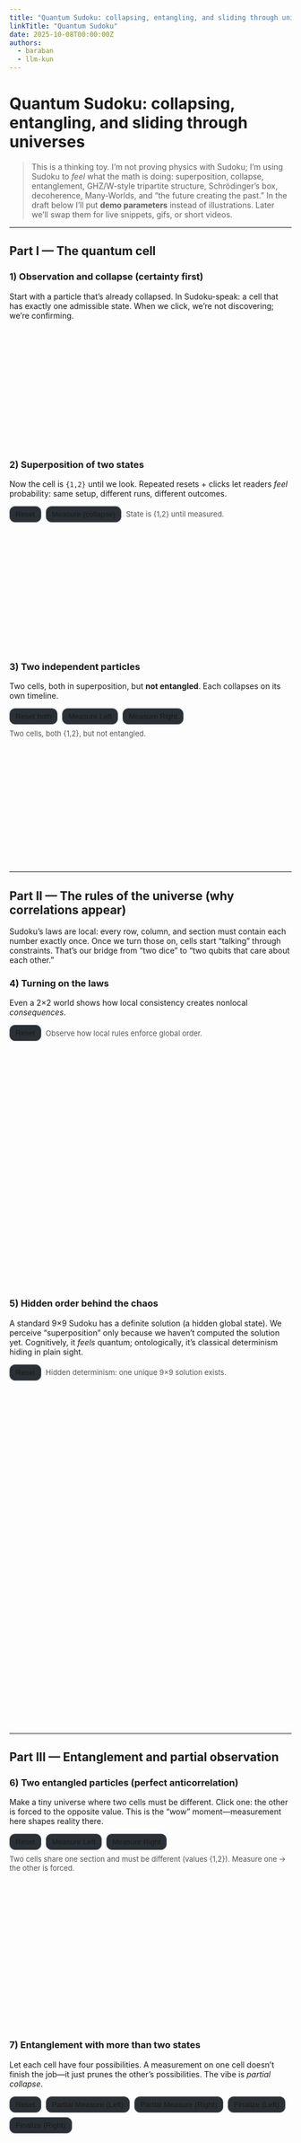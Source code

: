 ```yaml
---
title: "Quantum Sudoku: collapsing, entangling, and sliding through universes"
linkTitle: "Quantum Sudoku"
date: 2025-10-08T00:00:00Z
authors:
  - baraban
  - llm-kun
---
```


# Quantum Sudoku: collapsing, entangling, and sliding through universes

> This is a thinking toy. I’m not proving physics with Sudoku; I’m using Sudoku to *feel* what the math is doing: superposition, collapse, entanglement, GHZ/W-style tripartite structure, Schrödinger’s box, decoherence, Many-Worlds, and “the future creating the past.”
> In the draft below I’ll put **demo parameters** instead of illustrations. Later we’ll swap them for live snippets, gifs, or short videos.

---

## Part I — The quantum cell

### 1) Observation and collapse (certainty first)

Start with a particle that’s already collapsed. In Sudoku-speak: a cell that has exactly one admissible state. When we click, we’re not discovering; we’re confirming.

<style>
  #p1_demo1 { height: 210px; }
</style>

<p id="p1_demo1" class="canvas"></p>

<script>
  // Single cell with a known definite state (certainty)
  const p1_1 = initSudoku("#p1_demo1", {
    subRows: 1, subCols: 1, singleSection: true,
    clickToSetAnswer: true, autoHints: true, autosolver: false
  });
  // Certainty: value exists before we look (we just reveal/confirm it)
  (function ensureCollapsed(){
    const b = p1_1.block("R1C1");
    if (b) { b.setValue(1); }
  })();
</script>

### 2) Superposition of two states

Now the cell is `{1,2}` until we look. Repeated resets + clicks let readers *feel* probability: same setup, different runs, different outcomes.

<style>
  #p1_demo2 { height: 210px; }
  #p1_demo2_controls .btn { background:#2b3036; color:var(--text); border:1px solid #5a646e; border-radius:10px; padding:6px 10px; cursor:pointer; }
  #p1_demo2_controls { display:flex; gap:8px; align-items:center; margin: 6px 0 2px 0; }
</style>

<div class="wrap">
  <div id="p1_demo2_controls">
    <button id="p1d2_reset" class="btn">Reset</button>
    <button id="p1d2_measure" class="btn">Measure (collapse)</button>
    <span class="hint" style="opacity:.75;font-size:13px;">State is {1,2} until measured.</span>
  </div>
</div>
<p id="p1_demo2" class="canvas"></p>

<script>
  // Single cell that collapses to 1 or 2 upon "measurement"
  const p1_2 = initSudoku("#p1_demo2", {
    subRows: 1, subCols: 1, singleSection: true,
    clickToSetAnswer: true, autoHints: true, autosolver: false,
    maxHint: 2
  });
  const p1_2_blk = () => p1_2.block("R1C1");
  function p1_2_reset(){
    const b = p1_2_blk();
    if (b) {
      b.setValue(null);
    }
  }
  function p1_2_measure(){
    const b = p1_2_blk(); if (!b) return;
    const v = Math.random() < 0.5 ? 1 : 2;
    b.setValue(v);
  }
  document.getElementById("p1d2_reset").addEventListener("click", p1_2_reset);
  document.getElementById("p1d2_measure").addEventListener("click", p1_2_measure);
  p1_2_reset();
</script>

### 3) Two independent particles

Two cells, both in superposition, but **not entangled**. Each collapses on its own timeline.

<style>
  #p1_demo3 { height: 210px; }
  #p1_demo3_controls .btn { background:#2b3036; color:var(--text); border:1px solid #5a646e; border-radius:10px; padding:6px 10px; cursor:pointer; }
  #p1_demo3_controls { display:flex; flex-wrap:wrap; gap:8px; align-items:center; margin: 6px 0 2px 0; }
</style>

<div class="wrap">
  <div id="p1_demo3_controls">
    <button id="p1d3_reset" class="btn">Reset both</button>
    <button id="p1d3_measureA" class="btn">Measure Left</button>
    <button id="p1d3_measureB" class="btn">Measure Right</button>
    <span class="hint" style="opacity:.75;font-size:13px;">Two cells, both {1,2}, but not entangled.</span>
  </div>
</div>
<p id="p1_demo3" class="canvas"></p>

<script>
  // Two independent cells (2×1, one section) that collapse separately
  const p1_3 = initSudoku("#p1_demo3", {
    subRows: 1, subCols: 2, singleSection: true,
    clickToSetAnswer: true, autoHints: false, autosolver: false
  });
  const P1A = "R1C1", P1B = "R1C2";
  const p1_3_blk = id => p1_3.block(id);
  function p1_3_reset(){
    const a = p1_3_blk(P1A), b = p1_3_blk(P1B);
    if (a) {
      a.setValue(null);
    }
    if (b) {
      b.setValue(null);
    }
  }
  function collapseTo12(block){
    const v = Math.random() < 0.5 ? 1 : 2;
    block.setValue(v);
  }
  document.getElementById("p1d3_reset").addEventListener("click", p1_3_reset);
  document.getElementById("p1d3_measureA").addEventListener("click", ()=>{ const a=p1_3_blk(P1A); if (a) collapseTo12(a); });
  document.getElementById("p1d3_measureB").addEventListener("click", ()=>{ const b=p1_3_blk(P1B); if (b) collapseTo12(b); });
  p1_3_reset();
</script>
---

## Part II — The rules of the universe (why correlations appear)

Sudoku’s laws are local: every row, column, and section must contain each number exactly once. Once we turn those on, cells start “talking” through constraints. That’s our bridge from “two dice” to “two qubits that care about each other.”

### 4) Turning on the laws

Even a 2×2 world shows how local consistency creates nonlocal *consequences*.

<style>
  #p2_demo4 { height: 420px; }
  #p2_demo4_controls .btn { background:#2b3036; color:var(--text); border:1px solid #5a646e; border-radius:10px; padding:6px 10px; cursor:pointer; }
  #p2_demo4_controls { display:flex; gap:8px; align-items:center; margin: 6px 0 2px 0; flex-wrap:wrap; }
</style>

<div class="wrap">
  <div id="p2_demo4_controls">
    <button id="p2d4_reset" class="btn">Reset</button>
    <span class="hint" style="opacity:.75;font-size:13px;">Observe how local rules enforce global order.</span>
  </div>
</div>
<p id="p2_demo4" class="canvas"></p>

<script>
  // Small 2×2 Sudoku – "local laws"
  const p2_4 = initSudoku("#p2_demo4", {
    subRows: 2, subCols: 2,
    singleSection: true,
    clickToSetAnswer: true,
    autoHints: true,
    autosolver: true
  });

  function p2_4_reset(){
    p2_4.sudoku.setAutosolver(false);
    const p2_4_blk = id => p2_4.block(id);
    // Reset all cells to superposition (null values)
    for (let row = 1; row <= 4; row++) {
      for (let col = 1; col <= 4; col++) {
        const cellId = `R${row}C${col}`;
        const cell = p2_4_blk(cellId);
        if (cell) {
          cell.setValue(null);
        }
      }
    }
    p2_4.sudoku.setAutosolver(true);
  }

  document.getElementById("p2d4_reset").addEventListener("click", p2_4_reset);
  document.getElementById("p2d4_autosolve").addEventListener("click", p2_4_autosolve);
  p2_4_reset();
</script>

### 5) Hidden order behind the chaos

A standard 9×9 Sudoku has a definite solution (a hidden global state). We perceive “superposition” only because we haven’t computed the solution yet. Cognitively, it *feels* quantum; ontologically, it’s classical determinism hiding in plain sight.

<style>
  #p2_demo5 { height: 600px; }
  #p2_demo5_controls .btn { background:#2b3036; color:var(--text); border:1px solid #5a646e; border-radius:10px; padding:6px 10px; cursor:pointer; }
  #p2_demo5_controls { display:flex; gap:8px; align-items:center; margin: 6px 0 2px 0; flex-wrap:wrap; }
</style>

<div class="wrap">
  <div id="p2_demo5_controls">
    <button id="p2d5_reset" class="btn">Reset</button>
    <span class="hint" style="opacity:.75;font-size:13px;">Hidden determinism: one unique 9×9 solution exists.</span>
  </div>
</div>
<p id="p2_demo5" class="canvas"></p>

<script>
  // Standard 9×9 Sudoku – hidden global order
  const p2_5 = initSudoku("#p2_demo5", {
    subRows: 3, subCols: 3,
    singleSection: false,
    clickToSetAnswer: true,
    autoHints: true,
    autosolver: false
  });

  function p2_5_reset(){
    p2_5.sudoku.setAutosolver(false);
    p2_5.sudoku.setAutoHints(false);
    const p2_5_blk = id => p2_5.block(id);
    // Reset all cells to superposition (null values)
    for (let row = 1; row <= 9; row++) {
      for (let col = 1; col <= 9; col++) {
        const cellId = `R${row}C${col}`;
        const cell = p2_5_blk(cellId);
        if (cell) {
          cell.setValue(null);
        }
      }
    }
    p2_5.sudoku.setAutoHints(true);
    p2_5.sudoku.setAutosolver(true);
    p2_5.sudoku.updateAllHints();
  }

  document.getElementById("p2d5_reset").addEventListener("click", p2_5_reset);
  p2_5_reset();
</script>

---

## Part III — Entanglement and partial observation

### 6) Two entangled particles (perfect anticorrelation)

Make a tiny universe where two cells must be different. Click one: the other is forced to the opposite value. This is the “wow” moment—measurement here shapes reality there.

<style>
  #p3_demo6 { height: 260px; }
  #p3_demo6_controls .btn {
    background:#2b3036; color:var(--text);
    border:1px solid #5a646e; border-radius:10px;
    padding:6px 10px; cursor:pointer;
  }
  #p3_demo6_controls {
    display:flex; flex-wrap:wrap; gap:8px;
    align-items:center; margin: 6px 0 2px 0;
  }
</style>

<div class="wrap">
  <div id="p3_demo6_controls">
    <button id="p3d6_reset" class="btn">Reset</button>
    <button id="p3d6_measureLeft" class="btn">Measure Left</button>
    <button id="p3d6_measureRight" class="btn">Measure Right</button>
    <span class="hint" style="opacity:.75;font-size:13px;">
      Two cells share one section and must be different (values {1,2}). Measure one → the other is forced.
    </span>
  </div>
</div>
<p id="p3_demo6" class="canvas"></p>

<script>
  // 2×1, one section, hints {1,2} ⇒ section constraint enforces "different"
  const p3_6 = initSudoku("#p3_demo6", {
    subRows: 1, subCols: 2, singleSection: true,
    maxHint: 2, clickToSetAnswer: true,
    autosolver: false, autoHints: true
  });

  const LEFT = "R1C1", RIGHT = "R1C2";
  const blk = id => p3_6.block(id);

  function reset_p3_6() {
    p3_6.sudoku.setAutoHints(false);
    const a = blk(LEFT), b = blk(RIGHT);
    if (a) a.setValue(null);
    if (b) b.setValue(null);
    p3_6.sudoku.updateAllHints();
    p3_6.sudoku.setAutoHints(true);
  }

  function collapseToOpposite(firstId) {
    const a = blk(firstId);
    // Trigger the click event to simulate user interaction and internal collapse
    a.g.dispatchEvent(new MouseEvent("click", {
      bubbles: true,
      cancelable: true,
      view: window
    }));
  }

  document.getElementById("p3d6_reset").addEventListener("click", reset_p3_6);
  document.getElementById("p3d6_measureLeft").addEventListener("click", () => collapseToOpposite(LEFT));
  document.getElementById("p3d6_measureRight").addEventListener("click", () => collapseToOpposite(RIGHT));

  // Boot in the "all superposed" state
  reset_p3_6();
</script>

### 7) Entanglement with more than two states

Let each cell have four possibilities. A measurement on one cell doesn’t finish the job—it just prunes the other’s possibilities. The vibe is *partial collapse*.

<style>
  #p3_demo7 { height: 220px; }
  #p3_demo7_controls .btn {
    background:#2b3036; color:var(--text);
    border:1px solid #5a646e; border-radius:10px;
    padding:6px 10px; cursor:pointer;
  }
  #p3_demo7_controls {
    display:flex; flex-wrap:wrap; gap:8px;
    align-items:center; margin: 6px 0 6px 0;
  }
  #p3d7_status {
    font-size: 13px; opacity:.8; margin: 4px 0 0;
    display:flex; gap:12px; flex-wrap:wrap;
  }
  #p3d7_status code { padding:2px 6px; border:1px solid #5a646e; border-radius:8px; }
</style>

<div class="wrap">
  <div id="p3_demo7_controls">
    <button id="p3d7_reset" class="btn">Reset</button>
    <button id="p3d7_partialLeft"  class="btn">Partial Measure (Left)</button>
    <button id="p3d7_partialRight" class="btn">Partial Measure (Right)</button>
    <button id="p3d7_finalizeLeft"  class="btn">Finalize (Left)</button>
    <button id="p3d7_finalizeRight" class="btn">Finalize (Right)</button>
  </div>
</div>
  <p id="p3_demo7" class="canvas"></p>
  <p id="p3d7_status">
    <span>Left allowed:  <code id="p3d7_left"></code></span>
    <span>Right allowed: <code id="p3d7_right"></code></span>
    <br>
    <span class="hint">Partial measure ⇒ choose 2 at random; other cell gets the complement. Same section ⇒ final values must differ.</span>
  </p>

<script>
(function () {
   // --- Horizontal board: 1×2, single section, universe {1,2,3,4}
   const board = initSudoku("#p3_demo7", {
     subRows: 1, subCols: 2, singleSection: true,
     maxHint: 4, clickToSetAnswer: true,
     autoHints: true, autosolver: false,
     preferCustomHints: true
   });

  const L = "R1C1", R = "R1C2";
  const U = new Set([1,2,3,4]);

  const allowed = { [L]: new Set(U), [R]: new Set(U) };
  const blk = id => board.block(id);
  const $ = id => document.getElementById(id);
  const fmt = set => `{${[...set].join(",")}}`;
  function updateStatus() {
    $("p3d7_left").textContent  = fmt(allowed[L]);
    $("p3d7_right").textContent = fmt(allowed[R]);
  }

  function randInt(n){ return Math.floor(Math.random()*n); }
  function pickTwoRandom(set) {
    const arr = [...set];
    if (arr.length <= 2) return new Set(arr);
    // Fisher–Yates one-pass for first two
    for (let i = 0; i < 2; i++) {
      const j = i + randInt(arr.length - i);
      [arr[i], arr[j]] = [arr[j], arr[i]];
    }
    return new Set([arr[0], arr[1]]);
  }
  function complementInUniverse(subset, universe) {
    const out = new Set();
    for (const v of universe) if (!subset.has(v)) out.add(v);
    return out;
  }

  function partialMeasure(targetId) {
    const otherId = targetId === L ? R : L;

    // 1) choose two at random from the *current* allowed set of the target
    const chosen = pickTwoRandom(allowed[targetId]);

    // 2) set target to that 2-set; 3) set the other to the exact complement in U
    allowed[targetId] = chosen;
    allowed[otherId]  = complementInUniverse(chosen, U);

    // ensure no concrete values yet
    const tb = blk(targetId), ob = blk(otherId);
    if (tb && tb._value != null) tb.setValue(null);
    if (ob && ob._value != null) ob.setValue(null);

    // Update hints to show the allowed values
    if (tb) tb.setHints([...chosen]);
    if (ob) ob.setHints([...allowed[otherId]]);

    updateStatus();
  }

  function finalize(id) {
    const set = allowed[id];
    if (!set || set.size === 0) return;

    const arr = [...set];
    const v = arr.length === 1 ? arr[0] : arr[randInt(arr.length)];
    const b = blk(id);
    if (b) b.setValue(v);

    // Same-section constraint: the other cannot be v
    const otherId = (id === L ? R : L);
    allowed[otherId].delete(v);

    // Update hints for the other cell to reflect the constraint
    const otherBlk = blk(otherId);
    if (otherBlk && otherBlk._value === null) {
      otherBlk.setHints([...allowed[otherId]]);
    }

    updateStatus();
  }

  function reset() {
    allowed[L] = new Set(U);
    allowed[R] = new Set(U);
    const lb = blk(L), rb = blk(R);
    if (lb) {
      lb.setValue(null);
      lb.setHints([...U]); // Show all possible values as hints
    }
    if (rb) {
      rb.setValue(null);
      rb.setHints([...U]); // Show all possible values as hints
    }
    updateStatus();
  }

  $("p3d7_reset").addEventListener("click", reset);
  $("p3d7_partialLeft").addEventListener("click",  () => partialMeasure(L));
  $("p3d7_partialRight").addEventListener("click", () => partialMeasure(R));
  $("p3d7_finalizeLeft").addEventListener("click",  () => finalize(L));
  $("p3d7_finalizeRight").addEventListener("click", () => finalize(R));

  reset();
})();
</script>

### 7.1) Multipartite entanglement (three particles, new phenomena)

Two bodies can correlate; three bodies can do *qualitatively new* things. With **3×1, one section, hints {1,2,3}**, we can show three different “tripartite flavors”:

**All-Distinct (Sudoku-native constraint).** Any click forces the remaining two to be the two other numbers (still undecided who is who until the next click).

**GHZ-like (all-match).** Only triplets (1,1,1), (2,2,2), (3,3,3) allowed. Measure one → all three lock.

**W-like (single excitation).** Only permutations of (3,1,1). If you see a `3` anywhere, the others must be `1`s; if you see a `1`, the lone `3` is still “somewhere else” (residual uncertainty survives a measurement).

**Demo params (base All-Distinct)**

```js
initSudoku("#p3_demo7a", {
  subRows: 3, subCols: 1, singleSection: true,
  maxHint: 3, clickToSetAnswer: true,
  autoHints: true, autosolver: false
});
```

**Optional hooks**

```js
// GHZ-like: after a value appears in any cell, set the others to the same value.
enforceGHZ(board_7b);

// W-like: enforce permutations of (3,1,1); if a cell becomes 3, set the others to 1.
// If a cell becomes 1, restrict others to {1,3} without fully collapsing them.
enforceW(board_7c);
```

### 8) Partial observation and decoherence (weak measurement vibe)

Sometimes you learn just enough to rule out half the story, but not enough to finish it. Clicks remove classes of hints on both sides without fixing a final value. That’s intuition for **decoherence**: coherence leaks; probabilities get “classical-ish,” yet the system isn’t fully collapsed.

**Demo params**

```js
initSudoku("#p3_demo8", {
  subRows: 2, subCols: 1, singleSection: true,
  maxHint: 4, clickToSetAnswer: true,
  autoHints: false
});
// click handler: remove two hints here and the complementary two there; keep values unset
```

---

## Part IV — Multiverse goggles

### 9) Many-Worlds vs true randomness vs hidden variables

Take an entangled 2×1 pair and put two boards side-by-side. In one, the first click yields `1`; in the other, `2`. What’s the story?

* Hidden state: deterministic, we just didn’t know.
* True randomness: the universe rolls dice.
* Many-Worlds: both outcomes occur; your experience is a branch.

**Demo params**

```js
initSudoku("#p4_demo9A", { subRows: 2, subCols: 1, singleSection: true, maxHint: 2, clickToSetAnswer: true });
initSudoku("#p4_demo9B", { subRows: 2, subCols: 1, singleSection: true, maxHint: 2, clickToSetAnswer: true });
```

### 10) Schrödinger’s Sudoku (box inside a box)

Wrap a small Sudoku inside a “room.” Until we open the room, the inner board stays unobserved (our outer variables treat it as a single superposed object). Open the box → collapse inside becomes visible. Close/erase records → restore uncertainty (quantum eraser flavor).

**Demo params**

```js
// outer placeholder
initSudoku("#p4_demo10", { subRows: 1, subCols: 1, singleSection: true });
// on click of the outer cell: dynamically spawn an inner board
initSudoku("#p4_demo10_inner", { subRows: 2, subCols: 2, singleSection: false, clickToSetAnswer: true });
```

---

## Part V — The tree of futures (and the future that writes the past)

### 11) Branching futures while solving

An unsolved puzzle is a branching tree. Each reveal is a cut through possibility space. If a valid solution exists, the branches eventually **converge**. If not, branches proliferate forever—internally consistent local moves, globally inconsistent world.

**Demo params**

```js
initSudoku("#p5_demo11", {
  subRows: 3, subCols: 3, singleSection: false,
  clickToSetAnswer: true, autoHints: true, autosolver: false
});
```

### 12) From future to past: restore superposition from a known finale

Now invert it. Load the **final solved state** (maximum certainty, call it “intelligence”). Then **erase** values at random. Certainty decays into structured superposition; order begets new ignorance. Philosophically: once comprehension reaches a fixed point, it can only continue by **creating uncertainty**—new games to play.

**Demo params**

```js
initSudoku("#p5_demo12", {
  subRows: 3, subCols: 3, singleSection: false,
  clickToSetAnswer: true, autoHints: true, autosolver: true,
  correctValues: /* fullSolution map injected at runtime */,
});
// UI: Entropy slider => erase N random cells; Step Forward => one-hint fill; Step Back => erase 1
```

---

## Part VI — Epilogue: sliding between universes; scripts and cycles

### 13) Sliding between nearby universes

Run three identical boards with the same seed and click in different orders. You’ll **feel** the slide: tiny input differences → different branches. Not teleportation—just adjacent realities diverging smoothly under your fingers.

**Demo params**

```js
["#p6_demo13a", "#p6_demo13b", "#p6_demo13c"].forEach(sel =>
  initSudoku(sel, { subRows: 2, subCols: 2, singleSection: false, clickToSetAnswer: true })
);
```

### 14) Scripted universes and rebirth

If a unique solution exists, the end is written. The start (maximum uncertainty) and the end (maximum certainty) are a matched pair. You can read time in either direction: *solving* or *erasing*. After a full solve, hit “entropy” and start again. Intelligence reaches closure, then—inevitably—bootstraps a fresh unknown.

**Demo params**

```js
// Chain: demo11 (branching) -> demo12 (final→uncertainty) -> back to Part I (single-cell soup)
```

---

## Notes on the analogy

* Real quantum theory is math (Hilbert spaces, operators, POVMs, phases). Sudoku gives *intuitive hooks*: constraints ⇒ correlations; observation ⇒ pruning possibility space; partial information ⇒ decoherence feel.
* Hidden-state Sudoku ≠ quantum indeterminacy. That’s the point: by *contrasting* the two, we get a handle on interpretations.
* Tripartite cases (All-Distinct vs GHZ-like vs W-like) are especially useful. Pairwise intuition breaks; you need to think *globally*.

---

## What’s next

* Swap the parameter blocks for live demos driven by `sudoku.js`.
* Add tiny “state overlays” (counts of hints per cell, entropy meter).
* Record short clips for each concept (15–30s) so the rhythm of collapse/decohere/entangle is obvious even without clicking.

If you want, I’ll stitch this into a single page with **Next/Prev** buttons and load/unload the appropriate `initSudoku(...)` per section so the article literally *plays* like a guided tour.

